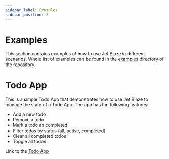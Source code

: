 ```yaml
---
sidebar_label: Examples
sidebar_position: 3
---
```


# Examples
This section contains examples of how to use Jet Blaze in different scenarios.
Whole list of examples can be found in the [examples](https://github.com/readdle/jet-blaze/tree/main/examples) directory of the repository.

# Todo App
This is a simple Todo App that demonstrates how to use Jet Blaze to manage the state of a Todo App.
The app has the following features:
- Add a new todo
- Remove a todo
- Mark a todo as completed
- Filter todos by status (all, active, completed)
- Clear all completed todos
- Toggle all todos

Link to the [Todo App](https://github.com/readdle/jet-blaze/tree/main/examples/todo-mvc)
